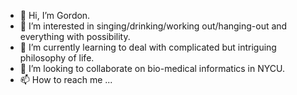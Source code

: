 - 👋 Hi, I’m Gordon.
- 👀 I’m interested in singing/drinking/working out/hanging-out and everything with possibility.
- 🌱 I’m currently learning to deal with complicated but intriguing philosophy of life.
- 💞️ I’m looking to collaborate on bio-medical informatics in NYCU.
- 📫 How to reach me ...

<!---
gordon07815/gordon07815 is a ✨ special ✨ repository because its `README.md` (this file) appears on your GitHub profile.
You can click the Preview link to take a look at your changes.
--->
